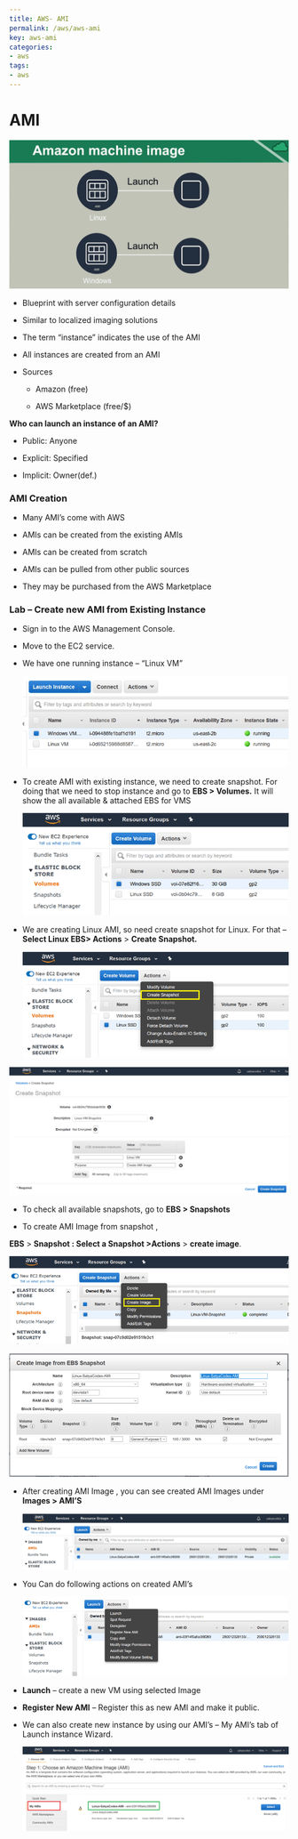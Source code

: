```yaml
---
title: AWS- AMI
permalink: /aws/aws-ami
key: aws-ami
categories:
- aws
tags:
- aws
---
```



AMI
===

![](media/1a1e31c85206d26fcd58db87e8ba76ce.png)

-   Blueprint with server configuration details

-   Similar to localized imaging solutions

-   The term “instance” indicates the use of the AMI

-   All instances are created from an AMI

-   Sources

    -   Amazon (free)

    -   AWS Marketplace (free/$)

**Who can launch an instance of an AMI?**

-   Public: Anyone

-   Explicit: Specified

-   Implicit: Owner(def.)

### AMI Creation

-   Many AMI’s come with AWS

-   AMIs can be created from the existing AMIs

-   AMIs can be created from scratch

-   AMIs can be pulled from other public sources

-   They may be purchased from the AWS Marketplace

### Lab – Create new AMI from Existing Instance 

-   Sign in to the AWS Management Console.

-   Move to the EC2 service.

-   We have one running instance – “Linux VM”

    ![](media/410730d49b837a3cddb2baf705d6bccd.png)

-   To create AMI with existing instance, we need to create snapshot. For doing
    that we need to stop instance and go to **EBS > Volumes.** It will show the
    all available & attached EBS for VMS

    ![](media/f3e7d27c5989d9848189f97eea3b4f91.png)

-   We are creating Linux AMI, so need create snapshot for Linux. For that –
    **Select Linux EBS> Actions** > **Create Snapshot.**

    ![](media/bc5345ecd704a5f900ef0fcaa481e3d3.png)

![](media/b294838ee6d771f291a8c4dbaeb4499a.png)

-   To check all available snapshots, go to **EBS > Snapshots**

-   To create AMI Image from snapshot ,

**EBS** > **Snapshot : Select a Snapshot >Actions** > **create image**.

![](media/1478543cc31e98213799cac7e3487567.png)

![](media/f43ea92ad0f2d240715cbe9bb870dfea.png)

-   After creating AMI Image , you can see created AMI Images under **Images >
    AMI’S**

    ![](media/bddc3e81f836710de876ae32f856225d.png)

-   You Can do following actions on created AMI’s

    ![](media/b9ec5dcbb5574f4abc3a6f14dcebb3b8.png)

-   **Launch** – create a new VM using selected Image

-   **Register New AMI** – Register this as new AMI and make it public.

-   We can also create new instance by using our AMI’s – My AMI’s tab of Launch
    instance Wizard.

    ![](media/d284022b68958e60964859c3817e39ac.png)
